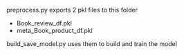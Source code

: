 preprocess.py exports 2 pkl files to this folder
- Book_review_df.pkl
- meta_Book_product_df.pkl

build_save_model.py uses them to build and train the model
